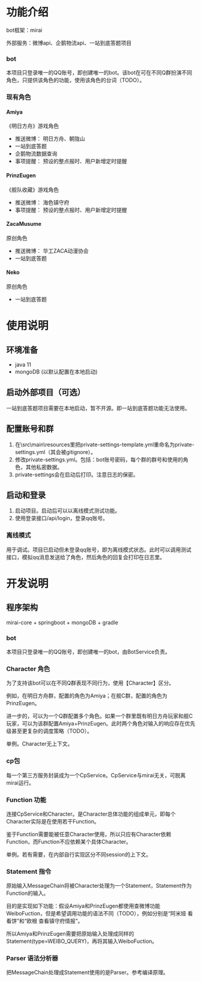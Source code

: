 # 功能介绍

bot框架：mirai

外部服务：微博api、企鹅物流api、一站到底答题项目

### bot

本项目只登录唯一的QQ账号，即创建唯一的bot。该bot在可在不同Q群扮演不同角色，只提供该角色的功能，使用该角色的台词（TODO）。

### 现有角色

#### Amiya

《明日方舟》游戏角色

- 推送微博： 明日方舟、朝陇山
- 一站到底答题
- 企鹅物流数据查询
- 事项提醒： 预设的整点报时、用户新增定时提醒

#### PrinzEugen

《舰队收藏》游戏角色

- 推送微博： 海色镇守府
- 事项提醒： 预设的整点报时、用户新增定时提醒

#### ZacaMusume

原创角色

- 推送微博： 华工ZACA动漫协会
- 一站到底答题

#### Neko

原创角色

- 一站到底答题


# 使用说明

## 环境准备

- java 11
- mongoDB (以默认配置在本地启动)

## 启动外部项目（可选）

一站到底答题项目需要在本地启动，暂不开源。即一站到底答题功能无法使用。

## 配置账号和群

1. 在\src\main\resources里把private-settings-template.yml重命名为private-settings.yml（其会被gitignore）。
2. 修改private-settings.yml。包括：bot账号密码，每个群的群号和使用的角色，其他私密数据。
3. private-settings会在启动后打印。注意日志的保密。

## 启动和登录

1. 启动项目。启动后可以以离线模式测试功能。
2. 使用登录接口/api/login，登录qq账号。

### 离线模式

用于调试。项目已启动但未登录qq账号，即为离线模式状态。此时可以调用测试接口，模拟qq消息发送给了角色，然后角色的回复会打印在日志里。

# 开发说明

## 程序架构

mirai-core + springboot + mongoDB + gradle

### bot

本项目只登录唯一的QQ账号，即创建唯一的bot，由BotService负责。

### Character 角色

为了支持该bot可以在不同Q群表现不同行为，使用【Character】区分。

例如，在明日方舟群，配置的角色为Amiya；在舰C群，配置的角色为PrinzEugen。

进一步的，可以为一个Q群配置多个角色。如果一个群里既有明日方舟玩家和舰C玩家，可以为该群配置Amiya+PrinzEugen。此时两个角色对输入的响应存在优先级甚至更复杂的调度策略（TODO）。

单例。Character无上下文。

### cp包

每一个第三方服务封装成为一个CpService。CpService与mirai无关，可脱离mirai运行。

### Function 功能

连接CpService和Character。是Character总体功能的组成单元，即每个Character实际是在使用若干Function。

鉴于Function需要能被任意Character使用，所以只应有Character依赖Function，而Function不应依赖某个具体Character。

单例。若有需要，在内部自行实现区分不同session的上下文。

### Statement 指令

原始输入MessageChain将被Character处理为一个Statement，Statement作为Function的输入。

目的是实现如下功能：假设Amiya和PrinzEugen都使用查微博功能WeiboFuction，但是希望调用功能的语法不同（TODO），例如分别是“阿米娅 看看饼”和“欧根 查看镇守府情报”。

所以Amiya和PrinzEugen需要把原始输入处理成同样的Statement(type=WEIBO_QUERY)，再将其输入WeiboFuction。

### Parser 语法分析器

把MessageChain处理成Statement使用的是Parser。参考编译原理。